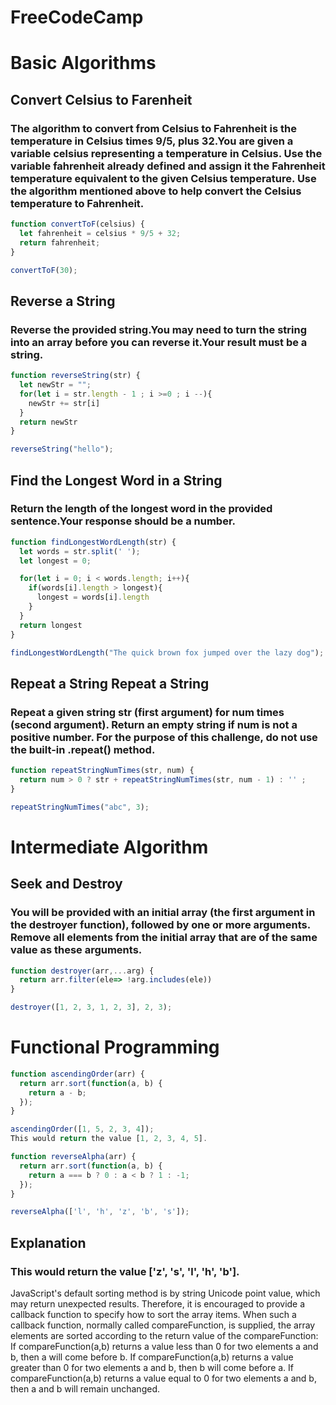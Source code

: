 


# FreeCodeCamp

# Basic Algorithms 

## Convert Celsius to Farenheit 
### The algorithm to convert from Celsius to Fahrenheit is the temperature in Celsius times 9/5, plus 32.You are given a variable celsius representing a temperature in Celsius. Use the variable fahrenheit already defined and assign it the Fahrenheit temperature equivalent to the given Celsius temperature. Use the algorithm mentioned above to help convert the Celsius temperature to Fahrenheit.

```jsx 
function convertToF(celsius) {
  let fahrenheit = celsius * 9/5 + 32;
  return fahrenheit;
}

convertToF(30);
```

## Reverse a String

### Reverse the provided string.You may need to turn the string into an array before you can reverse it.Your result must be a string.

```jsx 
function reverseString(str) {
  let newStr = ""; 
  for(let i = str.length - 1 ; i >=0 ; i --){
    newStr += str[i]
  }
  return newStr
}

reverseString("hello");
```

## Find the Longest Word in a String
### Return the length of the longest word in the provided sentence.Your response should be a number.

```jsx
function findLongestWordLength(str) {
  let words = str.split(' '); 
  let longest = 0; 

  for(let i = 0; i < words.length; i++){
    if(words[i].length > longest){
      longest = words[i].length
    }
  }
  return longest 
}

findLongestWordLength("The quick brown fox jumped over the lazy dog");
```

## Repeat a String Repeat a String
### Repeat a given string str (first argument) for num times (second argument). Return an empty string if num is not a positive number. For the purpose of this challenge, do not use the built-in .repeat() method.

```jsx
function repeatStringNumTimes(str, num) {
  return num > 0 ? str + repeatStringNumTimes(str, num - 1) : '' ;
}

repeatStringNumTimes("abc", 3);
```

# Intermediate Algorithm 
## Seek and Destroy
### You will be provided with an initial array (the first argument in the destroyer function), followed by one or more arguments. Remove all elements from the initial array that are of the same value as these arguments.

```jsx 
function destroyer(arr,...arg) {
  return arr.filter(ele=> !arg.includes(ele))
}

destroyer([1, 2, 3, 1, 2, 3], 2, 3);
```

# Functional Programming 

```jsx 
function ascendingOrder(arr) {
  return arr.sort(function(a, b) {
    return a - b;
  });
}

ascendingOrder([1, 5, 2, 3, 4]);
This would return the value [1, 2, 3, 4, 5].

function reverseAlpha(arr) {
  return arr.sort(function(a, b) {
    return a === b ? 0 : a < b ? 1 : -1;
  });
}

reverseAlpha(['l', 'h', 'z', 'b', 's']);
```

## Explanation 
### This would return the value ['z', 's', 'l', 'h', 'b'].

JavaScript's default sorting method is by string Unicode point value, which may return unexpected results. Therefore, it is encouraged to provide a callback function to specify how to sort the array items. When such a callback function, normally called compareFunction, is supplied, the array elements are sorted according to the return value of the compareFunction: If compareFunction(a,b) returns a value less than 0 for two elements a and b, then a will come before b. If compareFunction(a,b) returns a value greater than 0 for two elements a and b, then b will come before a. If compareFunction(a,b) returns a value equal to 0 for two elements a and b, then a and b will remain unchanged.

